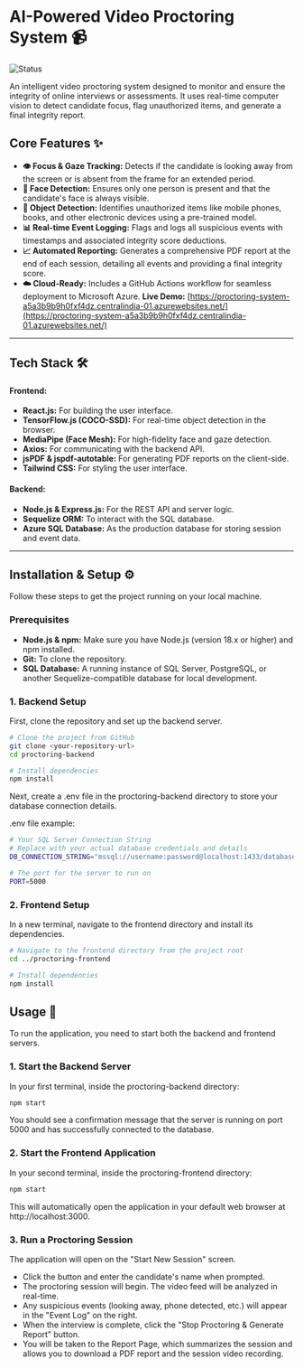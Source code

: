 # AI-Powered Video Proctoring System 📹

![Status](https://img.shields.io/badge/status-active-success.svg)

An intelligent video proctoring system designed to monitor and ensure the integrity of online interviews or assessments. It uses real-time computer vision to detect candidate focus, flag unauthorized items, and generate a final integrity report.

## Core Features ✨

* **👁️ Focus & Gaze Tracking:** Detects if the candidate is looking away from the screen or is absent from the frame for an extended period.
* **🧍 Face Detection:** Ensures only one person is present and that the candidate's face is always visible.
* **📱 Object Detection:** Identifies unauthorized items like mobile phones, books, and other electronic devices using a pre-trained model.
* **📊 Real-time Event Logging:** Flags and logs all suspicious events with timestamps and associated integrity score deductions.
* **📈 Automated Reporting:** Generates a comprehensive PDF report at the end of each session, detailing all events and providing a final integrity score.
* **☁️ Cloud-Ready:** Includes a GitHub Actions workflow for seamless deployment to Microsoft Azure.
**Live Demo:** [https://proctoring-system-a5a3b9b9h0fxf4dz.centralindia-01.azurewebsites.net/](https://proctoring-system-a5a3b9b9h0fxf4dz.centralindia-01.azurewebsites.net/)

---

## Tech Stack 🛠️

#### Frontend:

* **React.js:** For building the user interface.
* **TensorFlow.js (COCO-SSD):** For real-time object detection in the browser.
* **MediaPipe (Face Mesh):** For high-fidelity face and gaze detection.
* **Axios:** For communicating with the backend API.
* **jsPDF & jspdf-autotable:** For generating PDF reports on the client-side.
* **Tailwind CSS:** For styling the user interface.

#### Backend:

* **Node.js & Express.js:** For the REST API and server logic.
* **Sequelize ORM:** To interact with the SQL database.
* **Azure SQL Database:** As the production database for storing session and event data.

---

## Installation & Setup ⚙️

Follow these steps to get the project running on your local machine.

### Prerequisites

* **Node.js & npm:** Make sure you have Node.js (version 18.x or higher) and npm installed.
* **Git:** To clone the repository.
* **SQL Database:** A running instance of SQL Server, PostgreSQL, or another Sequelize-compatible database for local development.

### 1. Backend Setup

First, clone the repository and set up the backend server.

```bash
# Clone the project from GitHub
git clone <your-repository-url>
cd proctoring-backend

# Install dependencies
npm install
```

Next, create a .env file in the proctoring-backend directory to store your database connection details.

.env file example:

```bash
# Your SQL Server Connection String
# Replace with your actual database credentials and details
DB_CONNECTION_STRING="mssql://username:password@localhost:1433/database_name"

# The port for the server to run on
PORT=5000
```

### 2. Frontend Setup

In a new terminal, navigate to the frontend directory and install its dependencies.

```bash
# Navigate to the frontend directory from the project root
cd ../proctoring-frontend

# Install dependencies
npm install
```

## Usage 🚀

To run the application, you need to start both the backend and frontend servers.

### 1. Start the Backend Server

In your first terminal, inside the proctoring-backend directory:

```bash
npm start
```

You should see a confirmation message that the server is running on port 5000 and has successfully connected to the database.

### 2. Start the Frontend Application

In your second terminal, inside the proctoring-frontend directory:

```bash
npm start
```

This will automatically open the application in your default web browser at http://localhost:3000.

### 3. Run a Proctoring Session

The application will open on the "Start New Session" screen.

* Click the button and enter the candidate's name when prompted.
* The proctoring session will begin. The video feed will be analyzed in real-time.
* Any suspicious events (looking away, phone detected, etc.) will appear in the "Event Log" on the right.
* When the interview is complete, click the "Stop Proctoring & Generate Report" button.
* You will be taken to the Report Page, which summarizes the session and allows you to download a PDF report and the session video recording.
